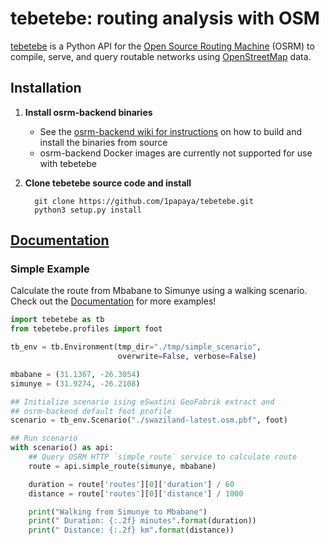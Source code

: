 # tebetebe: routing analysis with OSM

[tebetebe](https://github.com/1papaya/tebetebe) is a Python API for the [Open Source Routing Machine](https://project-osrm.org) (OSRM) to compile, serve, and query routable networks using [OpenStreetMap](https://openstreetmap.org) data.

## Installation

1. **Install osrm-backend binaries**

   * See the [osrm-backend wiki for instructions](https://github.com/Project-OSRM/osrm-backend/wiki/Building-OSRM) on how to build and install the binaries from source
   * osrm-backend Docker images are currently not supported for use with tebetebe
   
2. **Clone tebetebe source code and install**

   ```shell
     git clone https://github.com/1papaya/tebetebe.git
     python3 setup.py install
   ```

## [Documentation](https://1papaya.github.io/tebetebe)
   
### Simple Example

Calculate the route from Mbabane to Simunye using a walking scenario. Check out the [Documentation](https://1papaya.github.io/tebetebe) for more examples!

```python
import tebetebe as tb
from tebetebe.profiles import foot

tb_env = tb.Environment(tmp_dir="./tmp/simple_scenario",
                        overwrite=False, verbose=False)

mbabane = (31.1367, -26.3054)
simunye = (31.9274, -26.2108)

## Initialize scenario ising eSwatini GeoFabrik extract and
## osrm-backend default foot profile
scenario = tb_env.Scenario("./swaziland-latest.osm.pbf", foot)

## Run scenario
with scenario() as api:
    ## Query OSRM HTTP `simple_route` service to calculate route
    route = api.simple_route(simunye, mbabane)

    duration = route['routes'][0]['duration'] / 60
    distance = route['routes'][0]['distance'] / 1000

    print("Walking from Simunye to Mbabane")
    print(" Duration: {:.2f} minutes".format(duration))
    print(" Distance: {:.2f} km".format(distance))
```
